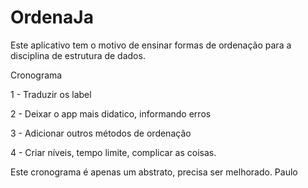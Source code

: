 ﻿OrdenaJa
========
Este aplicativo tem o motivo de ensinar formas de ordenação para a disciplina de estrutura de dados.

Cronograma

1 - Traduzir os label

2 - Deixar o app mais didatico, informando erros

3 - Adicionar outros métodos de ordenação

4 - Criar níveis, tempo limite, complicar as coisas.

Este cronograma é apenas um abstrato, precisa ser melhorado.
Paulo

